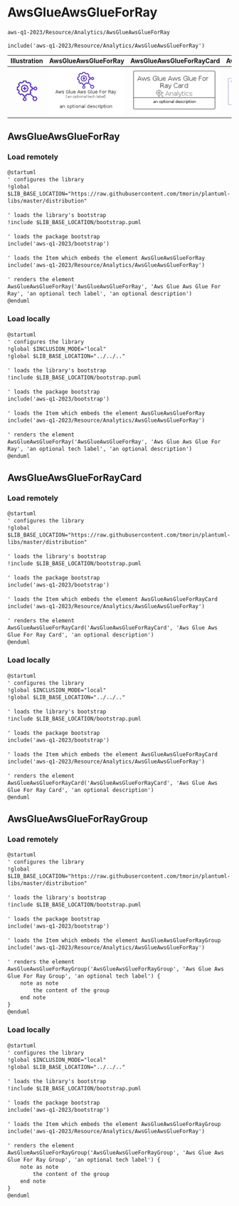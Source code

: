 # AwsGlueAwsGlueForRay


```text
aws-q1-2023/Resource/Analytics/AwsGlueAwsGlueForRay
```

```text
include('aws-q1-2023/Resource/Analytics/AwsGlueAwsGlueForRay')
```



| Illustration | AwsGlueAwsGlueForRay | AwsGlueAwsGlueForRayCard | AwsGlueAwsGlueForRayGroup |
| :---: | :---: | :---: | :---: |
| ![illustration for Illustration](../../../aws-q1-2023/Resource/Analytics/AwsGlueAwsGlueForRay.png) | ![illustration for AwsGlueAwsGlueForRay](../../../aws-q1-2023/Resource/Analytics/AwsGlueAwsGlueForRay.Local.png) | ![illustration for AwsGlueAwsGlueForRayCard](../../../aws-q1-2023/Resource/Analytics/AwsGlueAwsGlueForRayCard.Local.png) | ![illustration for AwsGlueAwsGlueForRayGroup](../../../aws-q1-2023/Resource/Analytics/AwsGlueAwsGlueForRayGroup.Local.png) |




## AwsGlueAwsGlueForRay

### Load remotely
```plantuml
@startuml
' configures the library
!global $LIB_BASE_LOCATION="https://raw.githubusercontent.com/tmorin/plantuml-libs/master/distribution"

' loads the library's bootstrap
!include $LIB_BASE_LOCATION/bootstrap.puml

' loads the package bootstrap
include('aws-q1-2023/bootstrap')

' loads the Item which embeds the element AwsGlueAwsGlueForRay
include('aws-q1-2023/Resource/Analytics/AwsGlueAwsGlueForRay')

' renders the element
AwsGlueAwsGlueForRay('AwsGlueAwsGlueForRay', 'Aws Glue Aws Glue For Ray', 'an optional tech label', 'an optional description')
@enduml
```

### Load locally
```plantuml
@startuml
' configures the library
!global $INCLUSION_MODE="local"
!global $LIB_BASE_LOCATION="../../.."

' loads the library's bootstrap
!include $LIB_BASE_LOCATION/bootstrap.puml

' loads the package bootstrap
include('aws-q1-2023/bootstrap')

' loads the Item which embeds the element AwsGlueAwsGlueForRay
include('aws-q1-2023/Resource/Analytics/AwsGlueAwsGlueForRay')

' renders the element
AwsGlueAwsGlueForRay('AwsGlueAwsGlueForRay', 'Aws Glue Aws Glue For Ray', 'an optional tech label', 'an optional description')
@enduml
```

## AwsGlueAwsGlueForRayCard

### Load remotely
```plantuml
@startuml
' configures the library
!global $LIB_BASE_LOCATION="https://raw.githubusercontent.com/tmorin/plantuml-libs/master/distribution"

' loads the library's bootstrap
!include $LIB_BASE_LOCATION/bootstrap.puml

' loads the package bootstrap
include('aws-q1-2023/bootstrap')

' loads the Item which embeds the element AwsGlueAwsGlueForRayCard
include('aws-q1-2023/Resource/Analytics/AwsGlueAwsGlueForRay')

' renders the element
AwsGlueAwsGlueForRayCard('AwsGlueAwsGlueForRayCard', 'Aws Glue Aws Glue For Ray Card', 'an optional description')
@enduml
```

### Load locally
```plantuml
@startuml
' configures the library
!global $INCLUSION_MODE="local"
!global $LIB_BASE_LOCATION="../../.."

' loads the library's bootstrap
!include $LIB_BASE_LOCATION/bootstrap.puml

' loads the package bootstrap
include('aws-q1-2023/bootstrap')

' loads the Item which embeds the element AwsGlueAwsGlueForRayCard
include('aws-q1-2023/Resource/Analytics/AwsGlueAwsGlueForRay')

' renders the element
AwsGlueAwsGlueForRayCard('AwsGlueAwsGlueForRayCard', 'Aws Glue Aws Glue For Ray Card', 'an optional description')
@enduml
```

## AwsGlueAwsGlueForRayGroup

### Load remotely
```plantuml
@startuml
' configures the library
!global $LIB_BASE_LOCATION="https://raw.githubusercontent.com/tmorin/plantuml-libs/master/distribution"

' loads the library's bootstrap
!include $LIB_BASE_LOCATION/bootstrap.puml

' loads the package bootstrap
include('aws-q1-2023/bootstrap')

' loads the Item which embeds the element AwsGlueAwsGlueForRayGroup
include('aws-q1-2023/Resource/Analytics/AwsGlueAwsGlueForRay')

' renders the element
AwsGlueAwsGlueForRayGroup('AwsGlueAwsGlueForRayGroup', 'Aws Glue Aws Glue For Ray Group', 'an optional tech label') {
    note as note
        the content of the group
    end note
}
@enduml
```

### Load locally
```plantuml
@startuml
' configures the library
!global $INCLUSION_MODE="local"
!global $LIB_BASE_LOCATION="../../.."

' loads the library's bootstrap
!include $LIB_BASE_LOCATION/bootstrap.puml

' loads the package bootstrap
include('aws-q1-2023/bootstrap')

' loads the Item which embeds the element AwsGlueAwsGlueForRayGroup
include('aws-q1-2023/Resource/Analytics/AwsGlueAwsGlueForRay')

' renders the element
AwsGlueAwsGlueForRayGroup('AwsGlueAwsGlueForRayGroup', 'Aws Glue Aws Glue For Ray Group', 'an optional tech label') {
    note as note
        the content of the group
    end note
}
@enduml
```

